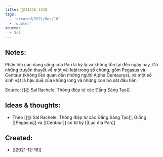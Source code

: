 ```yaml
---
title: 💬211216-2310
tags:
  - 'created/2021/Dec/16'
  - 'quotes'
source:
  - Sal
---
```


## Notes:
Phần lớn các dạng sống của Pan là kỳ lạ và không tồn tại đến ngày nay. Có những truyền thuyết về một vài loài trong số chúng, gồm Pegasus và Centaur (không liên quan đến những người Alpha Centaurus), và một số sinh vật là hậu duệ của khủng long và những con bò sát đầu tiên.

Source: [[@ Sal Rachele, Thông điệp từ các Đấng Sáng Tạo]]

## Ideas & thoughts:
- Theo [[@ Sal Rachele, Thông điệp từ các Đấng Sáng Tạo]], Giống [[Pegasus]] và [[Centaur]] có từ kỷ [[Lục địa Pan]].
## Created:
- [[2021-12-16]]
